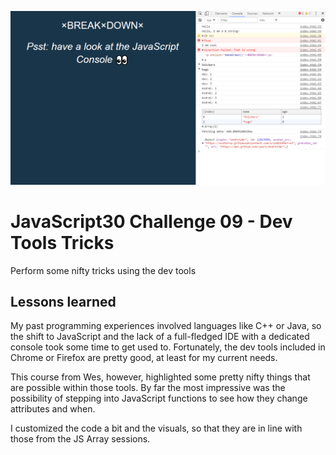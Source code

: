![JS09](js09.png)
# JavaScript30 Challenge 09 - Dev Tools Tricks
Perform some nifty tricks using the dev tools

## Lessons learned

My past programming experiences involved languages like C++ or Java, so the shift to JavaScript and the lack of a full-fledged IDE with a dedicated console took some time to get used to. Fortunately, the dev tools included in Chrome or Firefox are pretty good, at least for my current needs.

This course from Wes, however, highlighted some pretty nifty things that are possible within those tools. By far the most impressive was the possibility of stepping into JavaScript functions to see how they change attributes and when.

I customized the code a bit and the visuals, so that they are in line with those from the JS Array sessions.
